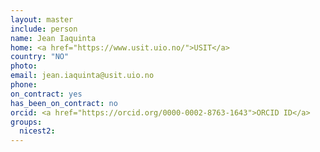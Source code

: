```yaml
---
layout: master
include: person
name: Jean Iaquinta
home: <a href="https://www.usit.uio.no/">USIT</a>
country: "NO"
photo:
email: jean.iaquinta@usit.uio.no
phone:
on_contract: yes
has_been_on_contract: no
orcid: <a href="https://orcid.org/0000-0002-8763-1643">ORCID ID</a>
groups:
  nicest2:
---
```

